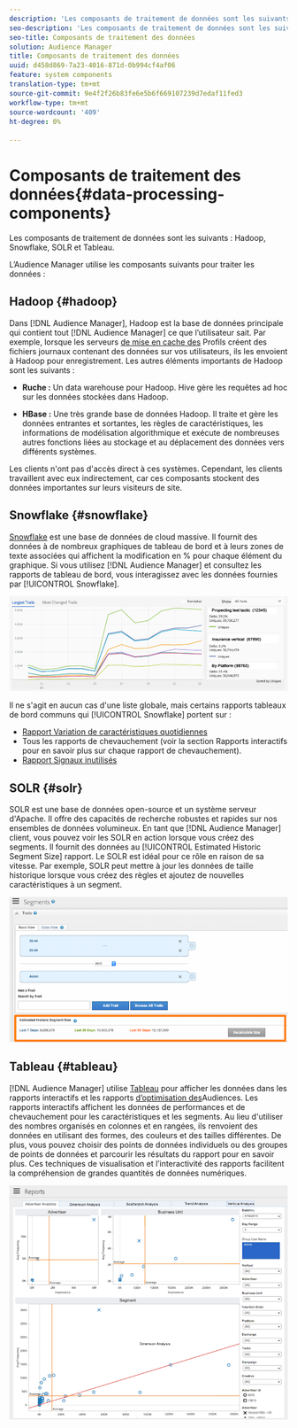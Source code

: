 ```yaml
---
description: 'Les composants de traitement de données sont les suivants : Hadoop, Snowflake, SOLR et Tableau.'
seo-description: 'Les composants de traitement de données sont les suivants : Hadoop, Snowflake, SOLR et Tableau.'
seo-title: Composants de traitement des données
solution: Audience Manager
title: Composants de traitement des données
uuid: d458d869-7a23-4016-871d-0b994cf4af06
feature: system components
translation-type: tm+mt
source-git-commit: 9e4f2f26b83fe6e5b6f669107239d7edaf11fed3
workflow-type: tm+mt
source-wordcount: '409'
ht-degree: 0%

---
```



# Composants de traitement des données{#data-processing-components}

Les composants de traitement de données sont les suivants : Hadoop, Snowflake, SOLR et Tableau.

<!-- 

c_comproc.xml

 -->

L’Audience Manager utilise les composants suivants pour traiter les données :

## Hadoop {#hadoop}

Dans [!DNL Audience Manager], Hadoop est la base de données principale qui contient tout [!DNL Audience Manager] ce que l’utilisateur sait. Par exemple, lorsque les serveurs [de mise en cache des](../../reference/system-components/components-data-collection.md) Profils créent des fichiers journaux contenant des données sur vos utilisateurs, ils les envoient à Hadoop pour enregistrement. Les autres éléments importants de Hadoop sont les suivants :

* **Ruche :** Un data warehouse pour Hadoop. Hive gère les requêtes ad hoc sur les données stockées dans Hadoop.

* **HBase :** Une très grande base de données Hadoop. Il traite et gère les données entrantes et sortantes, les règles de caractéristiques, les informations de modélisation algorithmique et exécute de nombreuses autres fonctions liées au stockage et au déplacement des données vers différents systèmes.

Les clients n&#39;ont pas d&#39;accès direct à ces systèmes. Cependant, les clients travaillent avec eux indirectement, car ces composants stockent des données importantes sur leurs visiteurs de site.

## Snowflake {#snowflake}

[Snowflake](https://www.snowflake.net/) est une base de données de cloud massive. Il fournit des données à de nombreux graphiques de tableau de bord et à leurs zones de texte associées qui affichent la modification en % pour chaque élément du graphique. Si vous utilisez [!DNL Audience Manager] et consultez les rapports de tableau de bord, vous interagissez avec les données fournies par [!UICONTROL Snowflake].



![](assets/dashboardreport.png)

Il ne s&#39;agit en aucun cas d&#39;une liste globale, mais certains rapports tableaux de bord communs qui [!UICONTROL Snowflake] portent sur :

* [Rapport Variation de caractéristiques quotidiennes](/help/using/reporting/audience-optimization-reports/daily-trait-variation-report.md)
* Tous les rapports de chevauchement (voir la section Rapports [](/help/using/reporting/dynamic-reports/dynamic-reports.md) interactifs pour en savoir plus sur chaque rapport de chevauchement).
* [Rapport Signaux inutilisés](/help/using/reporting/dynamic-reports/unused-signals.md)

## SOLR {#solr}

SOLR est une base de données open-source et un système serveur d&#39;Apache. Il offre des capacités de recherche robustes et rapides sur nos ensembles de données volumineux. En tant que [!DNL Audience Manager] client, vous pouvez voir les SOLR en action lorsque vous créez des segments. Il fournit des données au [!UICONTROL Estimated Historic Segment Size] rapport. Le SOLR est idéal pour ce rôle en raison de sa vitesse. Par exemple, SOLR peut mettre à jour les données de taille historique lorsque vous créez des règles et ajoutez de nouvelles caractéristiques à un segment.



![](assets/audsize.png)

## Tableau {#tableau}

[!DNL Audience Manager] utilise [Tableau](https://www.tableausoftware.com/) pour afficher les données dans les rapports [](../../reporting/dynamic-reports/dynamic-reports.md#interactive-and-overlap-reports) interactifs et les rapports [d’optimisation des](../../reporting/audience-optimization-reports/audience-optimization-reports.md)Audiences. Les rapports interactifs affichent les données de performances et de chevauchement pour les caractéristiques et les segments. Au lieu d&#39;utiliser des nombres organisés en colonnes et en rangées, ils renvoient des données en utilisant des formes, des couleurs et des tailles différentes. De plus, vous pouvez choisir des points de données individuels ou des groupes de points de données et parcourir les résultats du rapport pour en savoir plus. Ces techniques de visualisation et l’interactivité des rapports facilitent la compréhension de grandes quantités de données numériques.



![](assets/advertiser_analytics.png)

